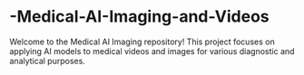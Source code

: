 # -Medical-AI-Imaging-and-Videos
Welcome to the Medical AI Imaging repository! This project focuses on applying AI models to medical videos and images for various diagnostic and analytical purposes.
